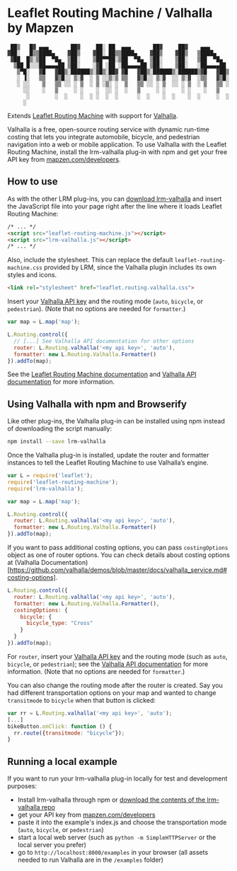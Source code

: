 Leaflet Routing Machine / Valhalla by Mapzen
============================================


     ██▒   █▓ ▄▄▄       ██▓     ██░ ██  ▄▄▄       ██▓     ██▓    ▄▄▄      
    ▓██░   █▒▒████▄    ▓██▒    ▓██░ ██▒▒████▄    ▓██▒    ▓██▒   ▒████▄    
     ▓██  █▒░▒██  ▀█▄  ▒██░    ▒██▀▀██░▒██  ▀█▄  ▒██░    ▒██░   ▒██  ▀█▄  
      ▒██ █░░░██▄▄▄▄██ ▒██░    ░▓█ ░██ ░██▄▄▄▄██ ▒██░    ▒██░   ░██▄▄▄▄██ 
       ▒▀█░   ▓█   ▓██▒░██████▒░▓█▒░██▓ ▓█   ▓██▒░██████▒░██████▒▓█   ▓██▒
       ░ ▐░   ▒▒   ▓▒█░░ ▒░▓  ░ ▒ ░░▒░▒ ▒▒   ▓▒█░░ ▒░▓  ░░ ▒░▓  ░▒▒   ▓▒█░
       ░ ░░    ▒   ▒▒ ░░ ░ ▒  ░ ▒ ░▒░ ░  ▒   ▒▒ ░░ ░ ▒  ░░ ░ ▒  ░ ▒   ▒▒ ░
         ░░    ░   ▒     ░ ░    ░  ░░ ░  ░   ▒     ░ ░     ░ ░    ░   ▒   
          ░        ░  ░    ░  ░ ░  ░  ░      ░  ░    ░  ░    ░  ░     ░  ░
         ░                                                                    


Extends [Leaflet Routing Machine](https://github.com/perliedman/leaflet-routing-machine) with support for [Valhalla](https://mapzen.com/projects/valhalla).

Valhalla is a free, open-source routing service with dynamic run-time costing that lets you integrate automobile, bicycle, and pedestrian navigation into a web or mobile application. To use Valhalla with the Leaflet Routing Machine, install the lrm-valhalla plug-in with npm and get your free API key from [mapzen.com/developers](http://mapzen.com/developers).

## How to use

As with the other LRM plug-ins, you can [download lrm-valhalla](https://mapzen.com/resources/lrm-valhalla-0.0.9.zip) and insert the JavaScript file into your page right after the line where it loads Leaflet Routing Machine:

```html
/* ... */
<script src="leaflet-routing-machine.js"></script>
<script src="lrm-valhalla.js"></script>
/* ... */
```

Also, include the stylesheet. This can replace the default `leaflet-routing-machine.css` provided by LRM, since the Valhalla plugin includes its own styles and icons.

```html
<link rel="stylesheet" href="leaflet.routing.valhalla.css">
```

Insert your [Valhalla API key](https://mapzen.com/developers) and the routing mode (`auto`, `bicycle`, or `pedestrian`). (Note that no options are needed for `formatter`.)

```js
var map = L.map('map');

L.Routing.control({
  // [...] See Valhalla API documentation for other options
  router: L.Routing.valhalla('<my api key>', 'auto'),
  formatter: new L.Routing.Valhalla.Formatter()
}).addTo(map);
```

See the [Leaflet Routing Machine documentation](http://www.liedman.net/leaflet-routing-machine/tutorials/) and  [Valhalla API documentation](https://github.com/valhalla/valhalla-docs/blob/gh-pages/api-reference.md) for more information.

## Using Valhalla with npm and Browserify

Like other plug-ins, the Valhalla plug-in can be installed using npm instead of downloading the script manually:

```sh
npm install --save lrm-valhalla
```

Once the Valhalla plug-in is installed, update the router and formatter instances to tell the Leaflet Routing Machine to use Valhalla’s engine. 

```js
var L = require('leaflet');
require('leaflet-routing-machine');
require('lrm-valhalla');

var map = L.map('map');

L.Routing.control({
  router: L.Routing.valhalla('<my api key>', 'auto'),
  formatter: new L.Routing.Valhalla.Formatter()
}).addTo(map);
```

If you want to pass additional costing options, you can pass `costingOptions` object as one of router options. You can check details about costing options at (Valhalla Documentation)[https://github.com/valhalla/demos/blob/master/docs/valhalla_service.md#costing-options].

```js
L.Routing.control({
  router: L.Routing.valhalla('<my api key>', 'auto'),
  formatter: new L.Routing.Valhalla.Formatter(),
  costingOptions: {
    bicycle: {
      bicycle_type: "Cross"
    }
  }
}).addTo(map);
```

For `router`, insert your [Valhalla API key](https://mapzen.com/developers) and the routing mode (such as `auto`, `bicycle`, or `pedestrian`); see the [Valhalla API documentation](https://github.com/valhalla/valhalla-docs/blob/gh-pages/api-reference.md) for more information. (Note that no options are needed for `formatter`.)

You can also change the routing mode after the router is created. Say you had different transportation options on your map and wanted to change `transitmode` to `bicycle` when that button is clicked: 

```js
var rr = L.Routing.valhalla('<my api key>', 'auto');
[...]
bikeButton.onClick: function () {
  rr.route({transitmode: "bicycle"});
}
```

## Running a local example

If you want to run your lrm-valhalla plug-in locally for test and development purposes:

- Install lrm-valhalla through npm or [download the contents of the lrm-valhalla repo](https://github.com/valhalla/lrm-valhalla/archive/master.zip)
- get your API key from [mapzen.com/developers](https://mapzen.com/developers/)
- paste it into the example's index.js and choose the transportation mode (`auto`, `bicycle`, or `pedestrian`)
- start a local web server (such as `python -m SimpleHTTPServer` or the local server you prefer)
- go to `http://localhost:8000/examples` in your browser (all assets needed to run Valhalla are in the `/examples` folder)


